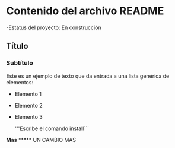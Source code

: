 <H1>Contenido del archivo README</H1>
-Estatus del proyecto: En construcción

## Título
### Subtítulo
Este es un ejemplo de texto que da entrada a una lista genérica de elementos:
- Elemento 1
- Elemento 2
- Elemento 3

  '''Escribe el comando install´´´

**Mas**
***** UN CAMBIO MAS
